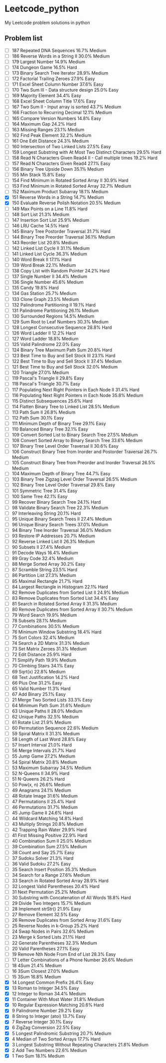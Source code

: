 # Leetcode_python
My Leetcode problem solutions in python

Problem list
---
- [ ] 187 Repeated DNA Sequences  16.7%   Medium
- [ ] 186 Reverse Words in a String II    30.0%   Medium
- [ ] 179 Largest Number  14.9%   Medium
- [ ] 174 Dungeon Game    16.5%   Hard
- [ ] 173 Binary Search Tree Iterator 28.9%   Medium
- [ ] 172 Factorial Trailing Zeroes   27.9%   Easy
- [ ] 171 Excel Sheet Column Number   37.6%   Easy
- [ ] 170 Two Sum III - Data structure design     25.0%   Easy
- [ ] 169 Majority Element    34.4%   Easy
- [ ] 168 Excel Sheet Column Title    17.6%   Easy
- [ ] 167 Two Sum II - Input array is sorted  43.7%   Medium
- [ ] 166 Fraction to Recurring Decimal   12.1%   Medium
- [ ] 165 Compare Version Numbers 14.8%   Easy
- [ ] 164 Maximum Gap 24.2%   Hard
- [ ] 163 Missing Ranges  23.1%   Medium
- [ ] 162 Find Peak Element   32.2%   Medium
- [ ] 161 One Edit Distance   24.3%   Medium
- [ ] 160 Intersection of Two Linked Lists    27.5%   Easy
- [ ] 159 Longest Substring with At Most Two Distinct Characters  29.5%   Hard
- [ ] 158 Read N Characters Given Read4 II - Call multiple times  19.2%   Hard
- [ ] 157 Read N Characters Given Read4   27.1%   Easy
- [ ] 156 Binary Tree Upside Down     35.1%   Medium
- [ ] 155 Min Stack   15.8%   Easy
- [ ] 154 Find Minimum in Rotated Sorted Array II 30.9%   Hard
- [ ] 153 Find Minimum in Rotated Sorted Array    32.7%   Medium
- [ ] 152 Maximum Product Subarray    18.1%   Medium
- [x] 151 Reverse Words in a String   14.7%   Medium
- [x] 150 Evaluate Reverse Polish Notation    20.5%   Medium
- [ ] 149 Max Points on a Line    11.8%   Hard
- [ ] 148 Sort List   21.3%   Medium
- [ ] 147 Insertion Sort List 25.9%   Medium
- [ ] 146 LRU Cache   14.5%   Hard
- [ ] 145 Binary Tree Postorder Traversal 31.7%   Hard
- [ ] 144 Binary Tree Preorder Traversal  36.1%   Medium
- [ ] 143 Reorder List    20.8%   Medium
- [ ] 142 Linked List Cycle II    31.1%   Medium
- [ ] 141 Linked List Cycle   36.3%   Medium
- [ ] 140 Word Break II   17.1%   Hard
- [ ] 139 Word Break  22.1%   Medium
- [ ] 138 Copy List with Random Pointer   24.2%   Hard
- [ ] 137 Single Number II    34.4%   Medium
- [ ] 136 Single Number   45.6%   Medium
- [ ] 135 Candy   19.8%   Hard
- [ ] 134 Gas Station 25.7%   Medium
- [ ] 133 Clone Graph 23.5%   Medium
- [ ] 132 Palindrome Partitioning II  19.1%   Hard
- [ ] 131 Palindrome Partitioning 26.1%   Medium
- [ ] 130 Surrounded Regions  14.5%   Medium
- [ ] 129 Sum Root to Leaf Numbers    30.3%   Medium
- [ ] 128 Longest Consecutive Sequence    28.8%   Hard
- [ ] 126 Word Ladder II  12.2%   Hard
- [ ] 127 Word Ladder 18.8%   Medium
- [ ] 125 Valid Palindrome    22.0%   Easy
- [ ] 124 Binary Tree Maximum Path Sum    20.8%   Hard
- [ ] 123 Best Time to Buy and Sell Stock III 23.1%   Hard
- [ ] 122 Best Time to Buy and Sell Stock II  37.4%   Medium
- [ ] 121 Best Time to Buy and Sell Stock 32.0%   Medium
- [ ] 120 Triangle    27.0%   Medium
- [ ] 119 Pascal's Triangle II    29.8%   Easy
- [ ] 118 Pascal's Triangle   30.7%   Easy
- [ ] 117 Populating Next Right Pointers in Each Node II  31.4%   Hard
- [ ] 116 Populating Next Right Pointers in Each Node 35.8%   Medium
- [ ] 115 Distinct Subsequences   25.6%   Hard
- [ ] 114 Flatten Binary Tree to Linked List  28.5%   Medium
- [ ] 113 Path Sum II 26.8%   Medium
- [ ] 112 Path Sum    30.1%   Easy
- [ ] 111 Minimum Depth of Binary Tree    29.1%   Easy
- [ ] 110 Balanced Binary Tree    32.1%   Easy
- [ ] 109 Convert Sorted List to Binary Search Tree   27.5%   Medium
- [ ] 108 Convert Sorted Array to Binary Search Tree  33.6%   Medium
- [ ] 107 Binary Tree Level Order Traversal II    30.6%   Easy
- [ ] 106 Construct Binary Tree from Inorder and Postorder Traversal  26.7%   Medium
- [ ] 105 Construct Binary Tree from Preorder and Inorder Traversal   26.5%   Medium
- [ ] 104 Maximum Depth of Binary Tree    44.7%   Easy
- [ ] 103 Binary Tree Zigzag Level Order Traversal    26.5%   Medium
- [ ] 102 Binary Tree Level Order Traversal   29.8%   Easy
- [ ] 101 Symmetric Tree  31.4%   Easy
- [ ] 100 Same Tree   42.1%   Easy
- [ ] 99  Recover Binary Search Tree  24.1%   Hard
- [ ] 98  Validate Binary Search Tree 22.3%   Medium
- [ ] 97  Interleaving String 20.1%   Hard
- [ ] 95  Unique Binary Search Trees II   27.4%   Medium
- [ ] 96  Unique Binary Search Trees  37.0%   Medium
- [ ] 94  Binary Tree Inorder Traversal   36.0%   Medium
- [ ] 93  Restore IP Addresses    20.7%   Medium
- [ ] 92  Reverse Linked List II  26.3%   Medium
- [ ] 90  Subsets II  27.4%   Medium
- [ ] 91  Decode Ways 16.4%   Medium
- [ ] 89  Gray Code   32.4%   Medium
- [ ] 88  Merge Sorted Array  30.2%   Easy
- [ ] 87  Scramble String 23.5%   Hard
- [ ] 86  Partition List  27.3%   Medium
- [ ] 85  Maximal Rectangle   21.7%   Hard
- [ ] 84  Largest Rectangle in Histogram  22.1%   Hard
- [ ] 82  Remove Duplicates from Sorted List II   24.9%   Medium
- [ ] 83  Remove Duplicates from Sorted List  34.4%   Easy
- [ ] 81  Search in Rotated Sorted Array II   31.3%   Medium
- [ ] 80  Remove Duplicates from Sorted Array II  30.7%   Medium
- [ ] 79  Word Search 19.9%   Medium
- [ ] 78  Subsets 28.1%   Medium
- [ ] 77  Combinations    30.5%   Medium
- [ ] 76  Minimum Window Substring    18.4%   Hard
- [ ] 75  Sort Colors 32.4%   Medium
- [ ] 74  Search a 2D Matrix  31.3%   Medium
- [ ] 73  Set Matrix Zeroes   31.3%   Medium
- [ ] 72  Edit Distance   25.9%   Hard
- [ ] 71  Simplify Path   19.9%   Medium
- [ ] 70  Climbing Stairs 34.1%   Easy
- [ ] 69  Sqrt(x) 22.8%   Medium
- [ ] 68  Text Justification  14.2%   Hard
- [ ] 66  Plus One    31.2%   Easy
- [ ] 65  Valid Number    11.3%   Hard
- [ ] 67  Add Binary  25.1%   Easy
- [ ] 21  Merge Two Sorted Lists  33.3%   Easy
- [ ] 64  Minimum Path Sum    31.6%   Medium
- [ ] 63  Unique Paths II 28.0%   Medium
- [ ] 62  Unique Paths    32.5%   Medium
- [ ] 61  Rotate List 21.9%   Medium
- [ ] 60  Permutation Sequence    22.6%   Medium
- [ ] 59  Spiral Matrix II    31.3%   Medium
- [ ] 58  Length of Last Word 28.8%   Easy
- [ ] 57  Insert Interval 21.0%   Hard
- [ ] 56  Merge Intervals 21.7%   Hard
- [ ] 55  Jump Game   27.2%   Medium
- [ ] 54  Spiral Matrix   20.8%   Medium
- [ ] 53  Maximum Subarray    34.5%   Medium
- [ ] 52  N-Queens II 34.9%   Hard
- [ ] 51  N-Queens    26.2%   Hard
- [ ] 50  Pow(x, n)   26.6%   Medium
- [ ] 49  Anagrams    24.1%   Medium
- [ ] 48  Rotate Image    31.6%   Medium
- [ ] 47  Permutations II 25.4%   Hard
- [ ] 46  Permutations    31.7%   Medium
- [ ] 45  Jump Game II    24.6%   Hard
- [ ] 44  Wildcard Matching   14.8%   Hard
- [ ] 43  Multiply Strings    20.8%   Medium
- [ ] 42  Trapping Rain Water 29.9%   Hard
- [ ] 41  First Missing Positive  22.9%   Hard
- [ ] 40  Combination Sum II  25.0%   Medium
- [ ] 39  Combination Sum 27.5%   Medium
- [ ] 38  Count and Say   25.7%   Easy
- [ ] 37  Sudoku Solver   21.3%   Hard
- [ ] 36  Valid Sudoku    27.2%   Easy
- [ ] 35  Search Insert Position  35.3%   Medium
- [ ] 34  Search for a Range  27.6%   Medium
- [ ] 33  Search in Rotated Sorted Array  28.9%   Hard
- [ ] 32  Longest Valid Parentheses   20.4%   Hard
- [ ] 31  Next Permutation    25.2%   Medium
- [ ] 30  Substring with Concatenation of All Words   18.8%   Hard
- [ ] 29  Divide Two Integers 15.7%   Medium
- [ ] 28  Implement strStr()  21.9%   Easy
- [ ] 27  Remove Element  32.5%   Easy
- [ ] 26  Remove Duplicates from Sorted Array 31.6%   Easy
- [ ] 25  Reverse Nodes in k-Group    25.2%   Hard
- [ ] 24  Swap Nodes in Pairs 32.6%   Medium
- [ ] 23  Merge k Sorted Lists    21.1%   Hard
- [ ] 22  Generate Parentheses    32.3%   Medium
- [ ] 20  Valid Parentheses   27.1%   Easy
- [ ] 19  Remove Nth Node From End of List    28.3%   Easy
- [ ] 17  Letter Combinations of a Phone Number   26.6%   Medium
- [ ] 18  4Sum    21.4%   Medium
- [ ] 16  3Sum Closest    27.0%   Medium
- [ ] 15  3Sum    16.8%   Medium
- [x] 14  Longest Common Prefix   26.4%   Easy
- [x] 13  Roman to Integer    34.5%   Easy
- [x] 12  Integer to Roman    34.4%   Medium
- [x] 11  Container With Most Water   31.8%   Medium
- [x] 10  Regular Expression Matching 20.6%   Hard
- [x] 9   Palindrome Number   29.2%   Easy
- [x] 8   String to Integer (atoi)    13.7%   Easy
- [x] 7   Reverse Integer 30.1%   Easy
- [x] 6   ZigZag Conversion   22.5%   Easy
- [x] 5   Longest Palindromic Substring   20.7%   Medium
- [x] 4   Median of Two Sorted Arrays 17.7%   Hard
- [x] 3   Longest Substring Without Repeating Characters  21.8%   Medium
- [x] 2   Add Two Numbers 22.6%   Medium
- [x] 1   Two Sum 18.1%   Medium
